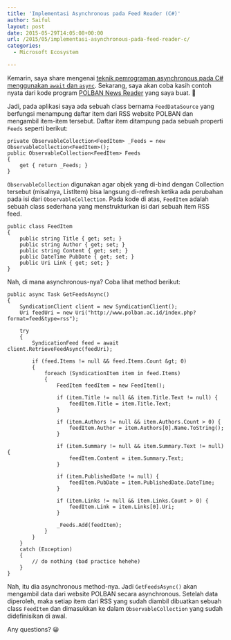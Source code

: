 ```yaml
---
title: 'Implementasi Asynchronous pada Feed Reader (C#)'
author: Saiful
layout: post
date: 2015-05-29T14:05:08+00:00
url: /2015/05/implementasi-asynchronous-pada-feed-reader-c/
categories:
  - Microsoft Ecosystem

---
```

Kemarin, saya share mengenai [teknik pemrograman asynchronous pada C# menggunakan `await` dan `async`][1]. Sekarang, saya akan coba kasih contoh nyata dari kode program [POLBAN News Reader][2] yang saya buat. 🙂

Jadi, pada aplikasi saya ada sebuah class bernama `FeedDataSource` yang berfungsi menampung daftar item dari RSS website POLBAN dan mengambil item-item tersebut. Daftar item ditampung pada sebuah properti `Feeds` seperti berikut:

```
private ObservableCollection<FeedItem> _Feeds = new ObservableCollection<FeedItem>();
public ObservableCollection<FeedItem> Feeds
{
    get { return _Feeds; }
}
```

<!--more-->

`ObservableCollection` digunakan agar objek yang di-bind dengan Collection tersebut (misalnya, ListItem) bisa langsung di-refresh ketika ada perubahan pada isi dari `ObservableCollection`. Pada kode di atas, `FeedItem` adalah sebuah class sederhana yang menstrukturkan isi dari sebuah item RSS feed.

```
public class FeedItem
{
    public string Title { get; set; }
    public string Author { get; set; }
    public string Content { get; set; }
    public DateTime PubDate { get; set; }
    public Uri Link { get; set; }
}
```

Nah, di mana asynchronous-nya? Coba lihat method berikut:

```
public async Task GetFeedsAsync()
{
    SyndicationClient client = new SyndicationClient();
    Uri feedUri = new Uri("http://www.polban.ac.id/index.php?format=feed&type=rss");

    try
    {
        SyndicationFeed feed = await client.RetrieveFeedAsync(feedUri);

        if (feed.Items != null && feed.Items.Count &gt; 0)
        {
            foreach (SyndicationItem item in feed.Items)
            {
                FeedItem feedItem = new FeedItem();

                if (item.Title != null && item.Title.Text != null) {
                    feedItem.Title = item.Title.Text;
                }

                if (item.Authors != null && item.Authors.Count > 0) {
                    feedItem.Author = item.Authors[0].Name.ToString();
                }

                if (item.Summary != null && item.Summary.Text != null) {
                    feedItem.Content = item.Summary.Text;
                }

                if (item.PublishedDate != null) {
                    feedItem.PubDate = item.PublishedDate.DateTime;
                }

                if (item.Links != null && item.Links.Count > 0) {
                    feedItem.Link = item.Links[0].Uri;
                }

                _Feeds.Add(feedItem);
            }
        }
    }
    catch (Exception)
    {
        // do nothing (bad practice hehehe)
    }
}
```

Nah, itu dia asynchronous method-nya. Jadi `GetFeedsAsync()` akan mengambil data dari website POLBAN secara asynchronous. Setelah data diperoleh, maka setiap item dari RSS yang sudah diambil dibuatkan sebuah class `FeedItem` dan dimasukkan ke dalam `ObservableCollection` yang sudah didefinisikan di awal.

Any questions? 😀

 [1]: http://saiful.web.id/2015/05/asynchronous-await-async-c/
 [2]: https://github.com/saifulwebid/polban-news-reader/

